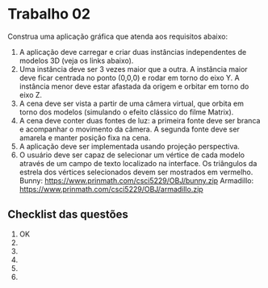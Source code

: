# Trabalho 02

Construa uma aplicação gráfica que atenda aos requisitos abaixo:

1. A aplicação deve carregar e criar duas instâncias independentes de modelos 3D (veja os links abaixo).
2. Uma instância deve ser 3 vezes maior que a outra. A instância maior deve ficar centrada no ponto (0,0,0) e
rodar em torno do eixo Y. A instância menor deve estar afastada da origem e orbitar em torno do eixo Z.
3. A cena deve ser vista a partir de uma câmera virtual, que orbita em torno dos modelos (simulando o efeito
clássico do filme Matrix).
4. A cena deve conter duas fontes de luz: a primeira fonte deve ser branca e acompanhar o movimento da
câmera. A segunda fonte deve ser amarela e manter posição fixa na cena.
5. A aplicação deve ser implementada usando projeção perspectiva.
6. O usuário deve ser capaz de selecionar um vértice de cada modelo através de um campo de texto
localizado na interface. Os triângulos da estrela dos vértices selecionados devem ser mostrados em
vermelho.
Bunny: https://www.prinmath.com/csci5229/OBJ/bunny.zip
Armadillo: https://www.prinmath.com/csci5229/OBJ/armadillo.zip


## Checklist das questões

1. OK
2.
3.
4.
5.
6.
